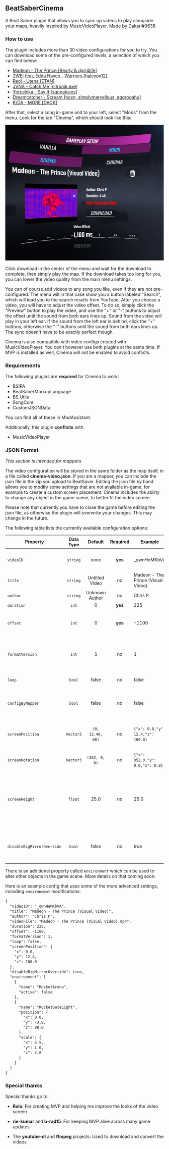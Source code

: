 ## BeatSaberCinema

A Beat Saber plugin that allows you to sync up videos to play alongside your maps, heavily inspired by MusicVideoPlayer. Made by Dakari#0638

### How to use

The plugin includes more than 30 video configurations for you to try. You can download some of the pre-configured levels, a selection of which you can find below:

- [Madeon - The Prince \[Bearly & dgrj4life\]](https://beatsaver.com/beatmap/110ac)
- [2WEI feat. Edda Hayes - Warriors \[halcyon12\]](https://beatsaver.com/beatmap/8e98)
- [Reol - Utena \[ETAN\]](https://beatsaver.com/beatmap/abc4)
- [JVNA - Catch Me \[nitronik.exe\]](https://beatsaver.com/beatmap/bc4e)
- [Yorushika - Say It \[squeaksies\]](https://beatsaver.com/beatmap/4a21)
- [Dreamcatcher - Scream \[noxn; simplymarvellous; aggrogahu\]](https://beatsaver.com/beatmap/8d49)
- [K/DA - MORE \[DACK\]](https://beatsaver.com/beatmap/1059c)

After that, select a song in-game and to your left, select "Mods" from the menu. Look for the tab "Cinema", which should look like this:

![Video Menu Screenshot](Images/video-menu.png)

Click download in the center of the menu and wait for the download to complete, then simply play the map. If the download takes too long for you, you can lower the video quality from the main menu settings.

You can of course add videos to any song you like, even if they are not pre-configured. The menu will in that case show you a button labeled "Search", which will lead you to the search results from YouTube. After you choose a video, you will have to adjust the video offset. To do so, simply click the "Preview" button to play the video, and use the "+" or "-" buttons to adjust the offset until the sound from both ears lines up. Sound from the video will play in your left ear. If the sound from the left ear is behind, click the "+" buttons, otherwise the "-" buttons until the sound from both ears lines up. The sync doesn't have to be exactly perfect though.

Cinema is also compatible with video configs created with MusicVideoPlayer. You can't however use both plugins at the same time. If MVP is installed as well, Cinema will not be enabled to avoid conflicts.

### Requirements

The following plugins are **required** for Cinema to work:

- BSIPA
- BeatSaberMarkupLanguage
- BS Utils
- SongCore
- CustomJSONData

You can find all of these in ModAssistant.

Additionally, this plugin **conflicts** with:

- MusicVideoPlayer

### JSON Format

*This section is intended for mappers*

The video configuration will be stored in the same folder as the map itself, in a file called **cinema-video.json**. If you are a mapper, you can include the json file in the zip you upload to BeatSaver. Editing the json file by hand allows you to modify some settings that are not available in-game, for example to create a custom screen placement. Cinema includes the ability to change any object in the game scene, to better fit the video screen.

Please note that currently you have to close the game before editing the json file, as otherwise the plugin will overwrite your changes. This may change in the future.

The following table lists the currently available configuration options:

| Property                   | Data Type | Default          | Required | Example | Description |
| -------------------------- |:---------:|:----------------:|:--------:| ------- | ----------- |
| `videoID`                  | `string`  | *none*           | **yes**  | _qwnHeMKbVA | The YouTube video ID from the URL, e.g.: `https://youtube.com/watch?v=_qwnHeMKbVA` |
| `title`                    | `string`  | Untitled Video   | no       | Madeon - The Prince (Visual Video) | The title of the video |
| `author`                   | `string`  | Unknown Author   | no       | Chris P | The name of the video's uploader |
| `duration`                 | `int`     | 0                | **yes**  | 225 | Video duration in **seconds** |
| `offset`                   | `int`     | 0                | **yes**  | -1100 | The offset in **milliseconds** to align the video with the map. Use the video menu in-game to determine the offset. |
| `formatVersion`            | `int`     | 1                | no       | 1 | The file format version. Always leave at the default. May be used in the future to convert older configs in case the format changes drastically. |
| `loop`                     | `bool`    | false            | no       | false | Whether the video should loop if it ends before the map does. |
| `configByMapper`           | `bool`    | false            | no       | false | Used to indicate whether the config was created by the mapper. May in the future be used to mark it as the "official" config. |
| `screenPosition`           | `Vector3` | `(0, 12.40, 68)` | no       | `{"x": 0.0,"y": 12.4,"z": 100.0}` | This setting can be used to create a custom positioning of the video player. **x** is the deviation from the center, **y** is up/down and **z** controls the distance. |
| `screenRotation`           | `Vector3` | `(352, 0, 0)`    | no       | `{"x": 352.0,"y": 0.0,"z": 0.0}` | Rotates the video screen. By default, it tilts down by 8 degrees for better visibility. |
| `screenHeight`             | `float`   | 25.0             | no       |  25.0 | Determines the size of the screen. There is no setting for the width, since that is calculated automatically by the height and the aspect ratio of the video. If you change the height, you might want to also change the **y** positioning of the screen so it doesn't float above the ground. |
| `disableBigMirrorOverride` | `bool`    | false            | no       | true | If set to `true`, will prevent the plugin from loading the Big Mirror environment, which works best for video configs without custom screen positioning. |

There is an additional property called `environment` which can be used to alter other objects in the game scene. More details on that coming soon.

Here is an example config that uses some of the more advanced settings, including `environemnt` modifications:

```
{
  "videoID": "_qwnHeMKbVA",
  "title": "Madeon - The Prince (Visual Video)",
  "author": "Chris P",
  "videoFile": "Madeon - The Prince (Visual Video).mp4",
  "duration": 225,
  "offset": -1100,
  "formatVersion": 1,
  "loop": false,
  "screenPosition": {
    "x": 0.0,
    "y": 12.4,
    "z": 100.0
  },
  "disableBigMirrorOverride": true,
  "environment": [
    {
      "name": "RocketArena",
      "active": false
    },
    {
      "name": "RocketGateLight",
      "position": {
        "x": 0.0,
        "y": -3.8,
        "z": 98.0
      },
      "scale": {
        "x": 3.5,
        "y": 1.0,
        "z": 4.8
      }
    }
  ]
}
```

### Special thanks

Special thanks go to:

- **Rolo**:
For creating MVP and helping me improve the looks of the video screen

- **rie-kumar** and **b-rad15**:
For keeping MVP alive across many game updates

- The **youtube-dl** and **ffmpeg** projects:
Used to download and convert the videos


